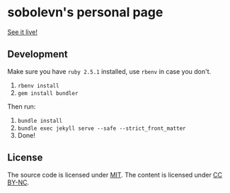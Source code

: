 # sobolevn's personal page

[See it live!](https://sobolevn.me)


## Development

Make sure you have `ruby 2.5.1` installed, use `rbenv` in case you don't.

1. `rbenv install`
2. `gem install bundler`

Then run:

1. `bundle install`
2. `bundle exec jekyll serve --safe --strict_front_matter`
3. Done!


## License

The source code is licensed under [MIT](https://github.com/sobolevn/sobolevn.github.io/blob/master/LICENSE).
The content is licensed under [CC BY-NC](https://creativecommons.org/licenses/by-nc/4.0/).
